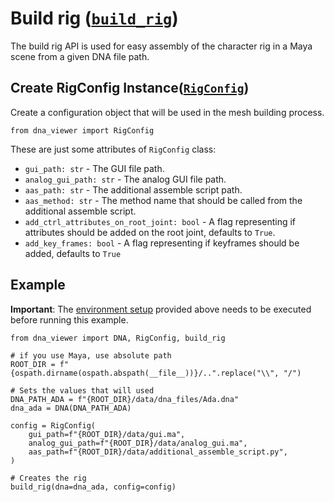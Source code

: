 # Build rig ([`build_rig`](https://github.com/EpicGames/MetaHuman-DNA-Calibration/tree/main/dna_viewer/api.py#L9))

The build rig API is used for easy assembly of the character rig in a Maya scene from a given DNA file path.

## Create RigConfig Instance([`RigConfig`](https://github.com/EpicGames/MetaHuman-DNA-Calibration/tree/main/dna_viewer/builder/config.py#35))
Create a configuration object that will be used in the mesh building process.

```
from dna_viewer import RigConfig
```

These are just some attributes of `RigConfig` class:
- `gui_path: str` - The GUI file path.
- `analog_gui_path: str` - The analog GUI file path.
- `aas_path: str` - The additional assemble script path.
- `aas_method: str` - The method name that should be called from the additional assemble script.
- `add_ctrl_attributes_on_root_joint: bool` - A flag representing if attributes should be added on the root joint, defaults to `True`.
- `add_key_frames: bool` - A flag representing if keyframes should be added, defaults to `True`

## Example

**Important**: The [environment setup](dna_viewer_api_md#environment-setup) provided above needs to be executed before running this example.

```
from dna_viewer import DNA, RigConfig, build_rig

# if you use Maya, use absolute path
ROOT_DIR = f"{ospath.dirname(ospath.abspath(__file__))}/..".replace("\\", "/")

# Sets the values that will used
DNA_PATH_ADA = f"{ROOT_DIR}/data/dna_files/Ada.dna"
dna_ada = DNA(DNA_PATH_ADA)

config = RigConfig(
    gui_path=f"{ROOT_DIR}/data/gui.ma",
    analog_gui_path=f"{ROOT_DIR}/data/analog_gui.ma",
    aas_path=f"{ROOT_DIR}/data/additional_assemble_script.py",
)

# Creates the rig
build_rig(dna=dna_ada, config=config)
```
